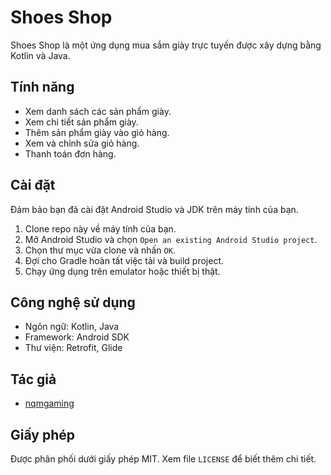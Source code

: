 # Shoes Shop

Shoes Shop là một ứng dụng mua sắm giày trực tuyến được xây dựng bằng Kotlin và Java.

## Tính năng

- Xem danh sách các sản phẩm giày.
- Xem chi tiết sản phẩm giày.
- Thêm sản phẩm giày vào giỏ hàng.
- Xem và chỉnh sửa giỏ hàng.
- Thanh toán đơn hàng.

## Cài đặt

Đảm bảo bạn đã cài đặt Android Studio và JDK trên máy tính của bạn.

1. Clone repo này về máy tính của bạn.
2. Mở Android Studio và chọn `Open an existing Android Studio project`.
3. Chọn thư mục vừa clone và nhấn `OK`.
4. Đợi cho Gradle hoàn tất việc tải và build project.
5. Chạy ứng dụng trên emulator hoặc thiết bị thật.

## Công nghệ sử dụng

- Ngôn ngữ: Kotlin, Java
- Framework: Android SDK
- Thư viện: Retrofit, Glide

## Tác giả

- [nqmgaming](https://github.com/nqmgaming)

## Giấy phép

Được phân phối dưới giấy phép MIT. Xem file `LICENSE` để biết thêm chi tiết.